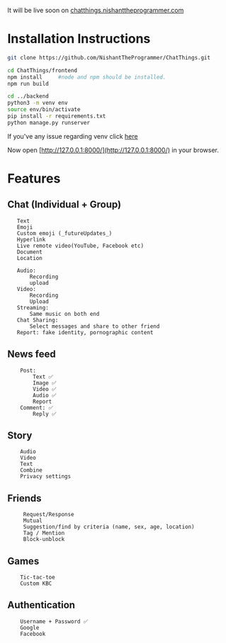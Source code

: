 It will be live soon on 
[chatthings.nishanttheprogrammer.com](chatthings.nishanttheprogrammer.com)

# Installation Instructions
```sh
git clone https://github.com/NishantTheProgrammer/ChatThings.git
```
```sh
cd ChatThings/frontend
npm install     #node and npm should be installed.
npm run build
```
```sh
cd ../backend
python3 -m venv env
source env/bin/activate
pip install -r requirements.txt
python manage.py runserver
```
If you've any issue regarding venv click [here](https://packaging.python.org/guides/installing-using-pip-and-virtual-environments/)

Now open [http://127.0.0.1:8000/](http://127.0.0.1:8000/) in your browser.

# Features


## Chat (Individual + Group)
       Text
       Emoji
       Custom emoji (_futureUpdates_)
       Hyperlink
       Live remote video(YouTube, Facebook etc)
       Document
       Location

       Audio:
           Recording
           upload
       Video:
           Recording
           Upload
       Streaming:
           Same music on both end
       Chat Sharing:
           Select messages and share to other friend
       Report: fake identity, pornographic content
## News feed
        Post:
            Text ✅
            Image ✅
            Video ✅
            Audio ✅
            Report
        Comment: ✅
            Reply ✅
## Story
        Audio
        Video
        Text
        Combine
        Privacy settings
## Friends
         Request/Response
         Mutual
         Suggestion/find by criteria (name, sex, age, location)
         Tag / Mention
         Block-unblock
## Games
        Tic-tac-toe
        Custom KBC
## Authentication
        Username + Password ✅
        Google
        Facebook
